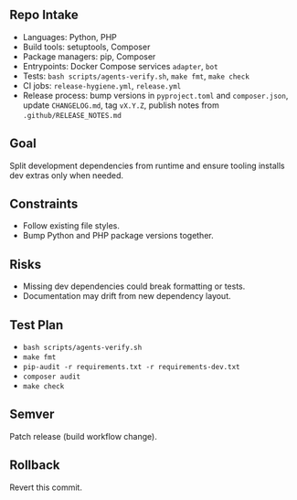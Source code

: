 ## Repo Intake
- Languages: Python, PHP
- Build tools: setuptools, Composer
- Package managers: pip, Composer
- Entrypoints: Docker Compose services `adapter`, `bot`
- Tests: `bash scripts/agents-verify.sh`, `make fmt`, `make check`
- CI jobs: `release-hygiene.yml`, `release.yml`
- Release process: bump versions in `pyproject.toml` and `composer.json`, update `CHANGELOG.md`, tag `vX.Y.Z`, publish notes from `.github/RELEASE_NOTES.md`

## Goal
Split development dependencies from runtime and ensure tooling installs dev extras only when needed.

## Constraints
- Follow existing file styles.
- Bump Python and PHP package versions together.

## Risks
- Missing dev dependencies could break formatting or tests.
- Documentation may drift from new dependency layout.

## Test Plan
- `bash scripts/agents-verify.sh`
- `make fmt`
- `pip-audit -r requirements.txt -r requirements-dev.txt`
- `composer audit`
- `make check`

## Semver
Patch release (build workflow change).

## Rollback
Revert this commit.
